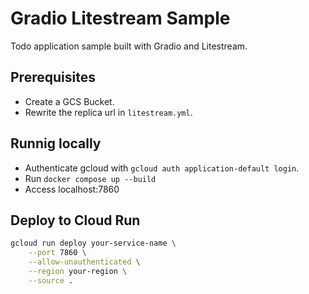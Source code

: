# Gradio Litestream Sample

Todo application sample built with Gradio and Litestream.

## Prerequisites

- Create a GCS Bucket.
- Rewrite the replica url in `litestream.yml`.

## Runnig locally

- Authenticate gcloud with `gcloud auth application-default login`.
- Run `docker compose up --build`
- Access localhost:7860

## Deploy to Cloud Run

```bash
gcloud run deploy your-service-name \
    --port 7860 \
    --allow-unauthenticated \
    --region your-region \
    --source .
```
